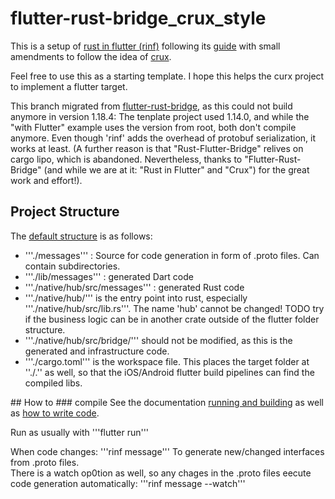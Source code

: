 # flutter-rust-bridge_crux_style

This is a setup of [rust in flutter (rinf)](https://rinf-docs.cunarist.com) following its [guide](https://cjycode.com/flutter_rust_bridge/tutorial_with_flutter.html) with small amendments to follow the idea of [crux](https://github.com/redbadger/crux).

Feel free to use this as a starting template. I hope this helps the curx project to implement a flutter target.

This branch migrated from [flutter-rust-bridge](https://github.com/fzyzcjy/flutter_rust_bridge), as this could not build anymore in version 1.18.4: The tenplate project used 1.14.0, and while the "with Flutter" example uses the version from root, both don't compile anymore.
Even though 'rinf' adds the overhead of protobuf serialization, it works at least. (A further reason is that "Rust-Flutter-Bridge" relives on cargo lipo, which is abandoned. Nevertheless, thanks to "Flutter-Rust-Bridge" (and while we are at it: "Rust in Flutter" and "Crux") for the great work and effort!).

## Project Structure
The [default structure](https://rinf-docs.cunarist.com/applying-template/) is as follows:
- '''./messages''' : Source for code generation in form of .proto files. Can contain subdirectories.
- '''./lib/messages''' : generated Dart code
- '''./native/hub/src/messages''' : generated Rust code
- '''./native/hub/''' is the entry point into rust, especially '''./native/hub/src/lib.rs'''. The name 'hub' cannot be changed! TODO try if the business logic can be in another crate outside of the flutter folder structure.
- '''./native/hub/src/bridge/''' should not be modified, as this is the generated and infrastructure code.
- '''./cargo.toml''' is the workspace file. This places the target folder at ''./.'' as well, so that the iOS/Android flutter build pipelines can find the compiled libs.


## How to
### compile
See the documentation [running and building](https://rinf-docs.cunarist.com/running-and-building/) as well as [how to write code](https://rinf-docs.cunarist.com/writing-code/#request-from-dart-response-from-rust).

Run as usually with
'''flutter run'''

When code changes:
'''rinf message'''
To generate new/changed interfaces from .proto files.  
There is a watch op0tion as well, so any chages in the .proto files eecute code generation automatically:
'''rinf message --watch'''
